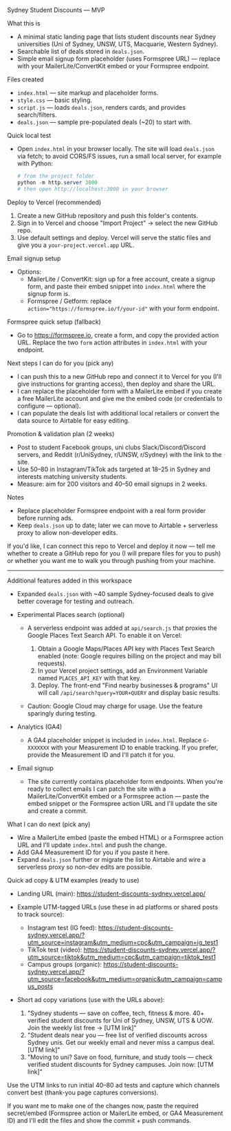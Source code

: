 Sydney Student Discounts — MVP

What this is

- A minimal static landing page that lists student discounts near Sydney universities (Uni of Sydney, UNSW, UTS, Macquarie, Western Sydney).
- Searchable list of deals stored in `deals.json`.
- Simple email signup form placeholder (uses Formspree URL) — replace with your MailerLite/ConvertKit embed or your Formspree endpoint.

Files created

- `index.html` — site markup and placeholder forms.
- `style.css` — basic styling.
- `script.js` — loads `deals.json`, renders cards, and provides search/filters.
- `deals.json` — sample pre-populated deals (~20) to start with.

Quick local test

- Open `index.html` in your browser locally. The site will load `deals.json` via fetch; to avoid CORS/FS issues, run a small local server, for example with Python:

  ```powershell
  # from the project folder
  python -m http.server 3000
  # then open http://localhost:3000 in your browser
  ```

Deploy to Vercel (recommended)

1. Create a new GitHub repository and push this folder's contents.
2. Sign in to Vercel and choose "Import Project" → select the new GitHub repo.
3. Use default settings and deploy. Vercel will serve the static files and give you a `your-project.vercel.app` URL.

Email signup setup

- Options:
  - MailerLite / ConvertKit: sign up for a free account, create a signup form, and paste their embed snippet into `index.html` where the signup form is.
  - Formspree / Getform: replace `action="https://formspree.io/f/your-id"` with your form endpoint.

Formspree quick setup (fallback)

- Go to https://formspree.io, create a form, and copy the provided action URL. Replace the two `form` action attributes in `index.html` with your endpoint.

Next steps I can do for you (pick any)

- I can push this to a new GitHub repo and connect it to Vercel for you (I'll give instructions for granting access), then deploy and share the URL.
- I can replace the placeholder form with a MailerLite embed if you create a free MailerLite account and give me the embed code (or credentials to configure — optional).
- I can populate the deals list with additional local retailers or convert the data source to Airtable for easy editing.

Promotion & validation plan (2 weeks)

- Post to student Facebook groups, uni clubs Slack/Discord/Discord servers, and Reddit (r/UniSydney, r/UNSW, r/Sydney) with the link to the site.
- Use $50–$80 in Instagram/TikTok ads targeted at 18–25 in Sydney and interests matching university students.
- Measure: aim for 200 visitors and 40–50 email signups in 2 weeks.

Notes

- Replace placeholder Formspree endpoint with a real form provider before running ads.
- Keep `deals.json` up to date; later we can move to Airtable + serverless proxy to allow non-developer edits.

If you'd like, I can connect this repo to Vercel and deploy it now — tell me whether to create a GitHub repo for you (I will prepare files for you to push) or whether you want me to walk you through pushing from your machine.

---

Additional features added in this workspace

- Expanded `deals.json` with ~40 sample Sydney-focused deals to give better coverage for testing and outreach.

- Experimental Places search (optional)

  - A serverless endpoint was added at `api/search.js` that proxies the Google Places Text Search API. To enable it on Vercel:
    1. Obtain a Google Maps/Places API key with Places Text Search enabled (note: Google requires billing on the project and may bill requests).
    2. In your Vercel project settings, add an Environment Variable named `PLACES_API_KEY` with that key.
    3. Deploy. The front-end "Find nearby businesses & programs" UI will call `/api/search?query=YOUR+QUERY` and display basic results.

  - Caution: Google Cloud may charge for usage. Use the feature sparingly during testing.

- Analytics (GA4)

  - A GA4 placeholder snippet is included in `index.html`. Replace `G-XXXXXXX` with your Measurement ID to enable tracking. If you prefer, provide the Measurement ID and I'll patch it for you.

- Email signup

  - The site currently contains placeholder form endpoints. When you're ready to collect emails I can patch the site with a MailerLite/ConvertKit embed or a Formspree action — paste the embed snippet or the Formspree action URL and I'll update the site and create a commit.

What I can do next (pick any)

- Wire a MailerLite embed (paste the embed HTML) or a Formspree action URL and I'll update `index.html` and push the change.
- Add GA4 Measurement ID for you if you paste it here.
- Expand `deals.json` further or migrate the list to Airtable and wire a serverless proxy so non-dev edits are possible.

Quick ad copy & UTM examples (ready to use)

- Landing URL (main): https://student-discounts-sydney.vercel.app/

- Example UTM-tagged URLs (use these in ad platforms or shared posts to track source):
  - Instagram test (IG feed): https://student-discounts-sydney.vercel.app/?utm_source=instagram&utm_medium=cpc&utm_campaign=ig_test1
  - TikTok test (video): https://student-discounts-sydney.vercel.app/?utm_source=tiktok&utm_medium=cpc&utm_campaign=tiktok_test1
  - Campus groups (organic): https://student-discounts-sydney.vercel.app/?utm_source=facebook&utm_medium=organic&utm_campaign=campus_posts

- Short ad copy variations (use with the URLs above):
  1) "Sydney students — save on coffee, tech, fitness & more. 40+ verified student discounts for Uni of Sydney, UNSW, UTS & UOW. Join the weekly list free → [UTM link]"
  2) "Student deals near you — free list of verified discounts across Sydney unis. Get our weekly email and never miss a campus deal. [UTM link]"
  3) "Moving to uni? Save on food, furniture, and study tools — check verified student discounts for Sydney campuses. Join now: [UTM link]"

Use the UTM links to run initial $40–$80 ad tests and capture which channels convert best (thank-you page captures conversions).

If you want me to make one of the changes now, paste the required secret/embed (Formspree action or MailerLite embed, or GA4 Measurement ID) and I'll edit the files and show the commit + push commands.